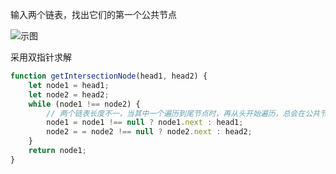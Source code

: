 输入两个链表，找出它们的第一个公共节点

![示图](https://assets.leetcode-cn.com/aliyun-lc-upload/uploads/2018/12/14/160_statement.png)

采用双指针求解

```js
function getIntersectionNode(head1, head2) {
    let node1 = head1;
    let node2 = head2;
    while (node1 !== node2) {
        // 两个链表长度不一，当其中一个遍历到尾节点时，再从头开始遍历，总会在公共节点相遇
        node1 = node1 !== null ? node1.next : head1;
        node2 = = node2 !== null ? node2.next : head2;
    }
    return node1;
}
```